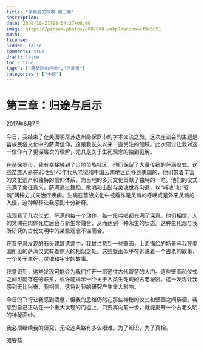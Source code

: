 ```yaml
---
title: "蒲癸胓的呼唤 第三章"
description: 
date: 2024-10-21T18:54:27+08:00
image: https://picsum.photos/800/600.webp?random=ef9c5b51
math: 
license: 
hidden: false
comments: true
draft: false
toc : true
tags : ["蒲癸胓的呼唤","克苏鲁"]
categories : ["小说"]
---
```

# 第三章：归途与启示

2017年6月7日

今日，我结束了在美国明尼苏达州圣保罗市的学术交流之旅。这次座谈会的主题是苗族民俗文化中的萨满信仰，这是我长久以来一直关注的领域。此次研讨让我对这一信仰有了更深层次的理解，尤其是关于生死观念的独到见解。

在圣保罗市，我有幸接触到了当地苗族社区，他们保留了大量传统的萨满仪式。这些苗族人是在20世纪70年代从老挝和中国云南地区迁移到美国的，他们带着丰富的文化遗产和独特的信仰体系，为当地的多元文化贡献了独特的一笔。他们的仪式充满了象征意义，萨满通过舞蹈、歌唱和击鼓与灵魂世界沟通，以“喊魂”和“驱魂”两种方式来治疗疾病。生病在苗族文化中被看作是灵魂的呼唤或是外来灵魂的入侵，这种解释让我感到十分新奇。

我观看了几次仪式，萨满的每一个动作、每一段吟唱都充满了深意。他们相信，人的灵魂在肉体死亡后会与新生命融合，从而达到一种永生的状态。这种生死观与我所研究的古代文明中的某些观念不谋而合。

在晋宁县发现的石头建筑遗迹中，我曾注意到一些壁画，上面描绘的场景与我在美国所见的萨满仪式有着惊人的相似之处。这些壁画似乎在诉说着一个古老的故事，一个关于生死、灵魂和宇宙的故事。

我意识到，这些发现可能会为我们打开一扇通往古代智慧的大门。这些壁画和仪式之间可能存在的联系，或许能揭示一个关于人类生死观的古老秘密。这一发现让我感到无比兴奋，我相信，这将对我的研究产生重大影响。

今日的飞行让我感到疲惫，但我的思绪仍然在那些神秘的仪式和壁画之间徘徊。我感到自己正站在一个重大发现的门槛上，只要再向前一步，就能揭开一个古老文明的神秘面纱。

我必须继续我的研究，无论这条路有多么艰难。为了知识，为了真相。

须安菊
 
